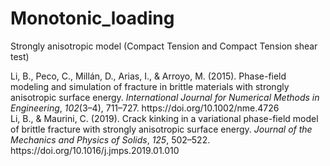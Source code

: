 # Monotonic_loading

Strongly anisotropic model (Compact Tension and Compact Tension shear test)

<div class="csl-entry">Li, B., Peco, C., Millán, D., Arias, I., &#38; Arroyo, M. (2015). Phase-field modeling and simulation of fracture in brittle materials with strongly anisotropic surface energy. <i>International Journal for Numerical Methods in Engineering</i>, <i>102</i>(3–4), 711–727. https://doi.org/10.1002/nme.4726</div>

<div class="csl-entry">Li, B., &#38; Maurini, C. (2019). Crack kinking in a variational phase-field model of brittle fracture with strongly anisotropic surface energy. <i>Journal of the Mechanics and Physics of Solids</i>, <i>125</i>, 502–522. https://doi.org/10.1016/j.jmps.2019.01.010</div>
